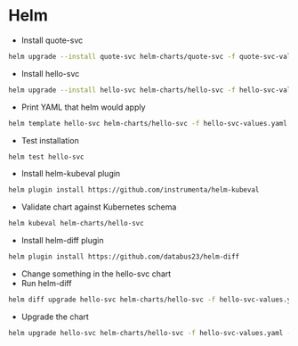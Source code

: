 # Helm

* Install quote-svc

```sh
helm upgrade --install quote-svc helm-charts/quote-svc -f quote-svc-values.yaml
```

* Install hello-svc

```sh
helm upgrade --install hello-svc helm-charts/hello-svc -f hello-svc-values.yaml
```

* Print YAML that helm would apply

```sh
helm template hello-svc helm-charts/hello-svc -f hello-svc-values.yaml -f hello-svc-stage.yaml --set image.tag=10.0.1
```

* Test installation

```sh
helm test hello-svc
```

* Install helm-kubeval plugin

```sh
helm plugin install https://github.com/instrumenta/helm-kubeval
```

* Validate chart against Kubernetes schema

```sh
helm kubeval helm-charts/hello-svc
```

* Install helm-diff plugin

```sh
helm plugin install https://github.com/databus23/helm-diff
```

* Change something in the hello-svc chart
* Run helm-diff

```sh
helm diff upgrade hello-svc helm-charts/hello-svc -f hello-svc-values.yaml -f hello-svc-stage.yaml
```

* Upgrade the chart

```sh
helm upgrade hello-svc helm-charts/hello-svc -f hello-svc-values.yaml -f hello-svc-stage.yaml
```
